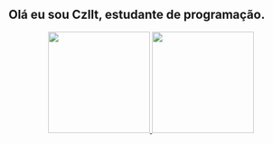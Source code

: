 ## Olá eu sou Czllt, estudante de programação.
<div align="center">
  <a href="https://github.com/czllt">
  <img height="180em" src="https://github-readme-stats.vercel.app/api?username=Html-Czllt&show_icons=false&theme=dracula&include_all_commits=false&count_private=true"/>
  <img height="180em" src="https://github-readme-stats.vercel.app/api/top-langs/?username=Html-Czllt&layout=compact&langs_count=7&theme=dracula"/>
</div>
